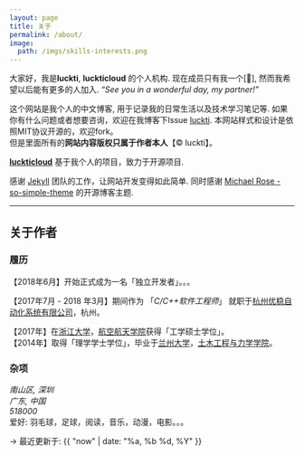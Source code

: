 ```yaml
---
layout: page
title: 关于
permalink: /about/
image:
  path: /imgs/skills-interests.png
---
```

大家好，我是**luckti**, **luckticloud** 的个人机构. 现在成员只有我一个[🤣], 然而我希望以后能有更多的人加入. *<q>See you in a wonderful day, my partner!</q>*

这个网站是我个人的中文博客, 用于记录我的日常生活以及技术学习笔记等. 如果你有什么问题或者想要咨询，欢迎在我博客下Issue [luckti](https://github.com/luckti/luckti.github.io). 本网站样式和设计是依照MIT协议开源的，欢迎fork。<br>
但是里面所有的**网站内容版权只属于作者本人**【© luckti】。

[**luckticloud**](https://github.com/luckticloud) 基于我个人的项目，致力于开源项目.

感谢 [Jekyll](https://jekyllrb.com/) 团队的工作，让网站开发变得如此简单. 同时感谢 [Michael Rose - so-simple-theme](https://github.com/mmistakes/so-simple-theme) 的开源博客主题.

---------
## 关于作者
### 履历
【2018年6月】开始正式成为一名「独立开发者」。。。

【2017年7月 - 2018 年3月】期间作为 「*C/C++软件工程师*」 就职于[杭州优稳自动化系统有限公司](http://www.uwntek.com)，杭州。

【2017年】在<a href="http://www.zju.edu.cn/">浙江大学</a>，<a href="http://saa.zju.edu.cn/">航空航天学院</a>获得「工学硕士学位」。<br>
【2014年】取得「理学学士学位」，毕业于<a href="http://www.lzu.edu.cn/">兰州大学</a>，<a href="http://gxy.lzu.edu.cn/">土木工程与力学学院</a>。

### 杂项
<address> 
  南山区, 深圳 <br>
  广东, 中国 <br>
  518000
</address>
爱好: 羽毛球，足球，阅读，音乐，动漫，电影。。。

-> 最近更新于: {{ "now" | date: "%a, %b %d, %Y" }}

